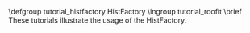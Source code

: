 \defgroup tutorial_histfactory HistFactory
\ingroup tutorial_roofit
\brief These tutorials illustrate the usage of the HistFactory.
